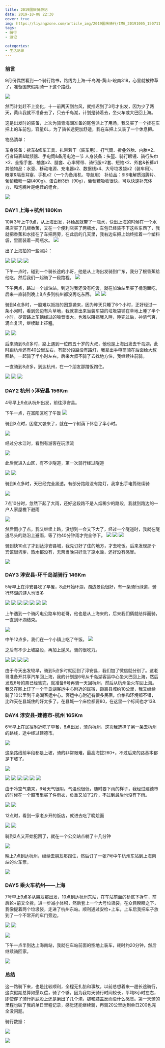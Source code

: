 ```yaml
---
title: 2019国庆骑游记
date: 2019-10-08 22:30
cover: true
img: https://liyangzone.com/article_img/2019国庆骑行/IMG_20191005_150711.jpg
tags: 
- 骑行
- 游记

categories:
- 生活记录  
---
```


### 前言

9月份偶然看到一个骑行路书，路线为上海-千岛湖-黄山-皖南318，心里就被种草了，准备国庆假期骑一下这个路线。

![](http://images.liyangzone.com/article_img/2019国庆骑行/Screenshot_2019-09-14-16-31-57-103_im.xingzhe.jpg)

然而计划赶不上变化，十一前两天刮台风，就推迟到了3号才出发，因为少了两天，黄山我就不准备去了，只去千岛湖，计划是骑着去，坐火车或大巴回上海。


这是出发时的装备，上次为骑青海湖准备的尾包派上了用场，我又买了一个挂在车把上的车前包，容量6L，为了骑长途更加舒适，我在车把上又装了一个休息把。

物品清单：

车身装备：拆车&修车工具、扎带若干（装车用）、打气筒、折叠外胎、内胎×2、行者码表&踏频器、手电筒&备用电池一节
人身装备：头盔、骑行眼镜、骑行头巾×2、全指手套、袖套x2、腿套、心率臂带、骑行服×2套、短袖×2、外套&长裤x1
其他物品：水壶、移动电源、充电器x2、数据线x4、大号垃圾袋x2（装车用）、眼罩&隔音耳塞、手机x2（一个为备用机、导航用）
补给品：SIS电解质泡腾片、葡萄糖粉一袋(400g)、蛋白粉3份（90g），葡萄糖吸收很快，可以快速补充体力，和泡腾片是绝佳的组合。



![](http://images.liyangzone.com/article_img/2019国庆骑行/IMG_20191004_085148_1.jpg)



### DAY1 上海→杭州 180Km

10月3号上午9点，从上海出发，补给品就带了一瓶水，快出上海的时候在一个水果店买了几根香蕉，又在一个便利店买了两瓶水，车包已经装不下这些东西了，我就把香蕉和水挂在了车把两旁，在此后的几天里，我右边车把上始终挂着一个塑料袋，里面装着一两瓶水。
![](http://images.liyangzone.com/article_img/2019国庆骑行/IMG_20191003_114828_1.jpg)

出了上海拍的一些照片：

![](http://images.liyangzone.com/article_img/2019国庆骑行/IMG_20191003_114846_1.jpg)
![](http://images.liyangzone.com/article_img/2019国庆骑行/IMG_20191003_120634_1.jpg)
![](http://images.liyangzone.com/article_img/2019国庆骑行/IMG_20191003_120641_1.jpg)
![](http://images.liyangzone.com/article_img/2019国庆骑行/IMG_20191003_121529_1.jpg)


下午一点时，碰到一个骑长途的小哥，他是从上海出发骑到广东，我分了根香蕉给他吃，然后我们一起骑了一段路程。
![](http://images.liyangzone.com/article_img/2019国庆骑行/IMG_20191003_130315.jpg)

下午两点，路过一个加油站，到这时我还没有吃饭，就在加油站里买了桶泡面吃，后来一直骑到晚上8点多到杭州都没再吃东西。
![](http://images.liyangzone.com/article_img/2019国庆骑行/IMG_20191003_142029.jpg)
![](http://images.liyangzone.com/article_img/2019国庆骑行/IMG_20191003_141916.jpg)

骑到4点多时，一股难以抵挡的困意袭来，因为昨天只睡了6个小时，正好经过一条小河时，看到旁边有片草地，我就拿出来当装车袋的垃圾袋铺在草地上睡了半个小时，尽管路上车辆经过的噪音很大，也难以阻挡我入睡，睡完过后，神清气爽，满血复活，继续踏上征程。

![](http://images.liyangzone.com/article_img/2019国庆骑行/IMG_20191003_161613.jpg)
![](http://images.liyangzone.com/article_img/2019国庆骑行/IMG_20191003_162308.jpg)

后来骑到6点多时，路上遇到一位四五十岁的大叔，他也是上海出发去千岛湖，此时距杭州还有40公里左右，有部分段路没有路灯，我拿出手电筒骑在后面给大叔照路，一起骑了半小时左右，后来大叔不骑了去找地方住，我继续往前骑。

一直骑到8点多，到达杭州，在一个朋友那蹭饭蹭住。

![](http://images.liyangzone.com/article_img/2019国庆骑行/IMG_20191003_192908.jpg)
![](http://images.liyangzone.com/article_img/2019国庆骑行/IMG_20191003_212325.jpg)
![](http://images.liyangzone.com/article_img/2019国庆骑行/IMG_20191004_082601.jpg)

### DAY2 杭州→淳安县 156Km

4号早上9点从杭州出发，前往淳安县。

下午一点，在富阳区吃了午饭
![](http://images.liyangzone.com/article_img/2019国庆骑行/IMG_20191004_130922.jpg)

骑到3点时，困意又袭来了，就在一个树荫下休息了半小时。

![](http://images.liyangzone.com/article_img/2019国庆骑行/IMG_20191004_145625.jpg)

经过分水江时，看到有游客在玩漂流

![](http://images.liyangzone.com/article_img/2019国庆骑行/IMG_20191004_162715_1.jpg)

此后就进入山区，有不少隧道，第一次骑行经过隧道

![](http://images.liyangzone.com/article_img/2019国庆骑行/IMG_20191004_162949_1.jpg)
![](http://images.liyangzone.com/article_img/2019国庆骑行/IMG_20191004_163013.jpg)

骑到6点多时，天已经完全黑透，有部分路段没有路灯，我拿出手电筒继续骑

![](http://images.liyangzone.com/article_img/2019国庆骑行/IMG_20191004_184918.jpg)

7点10分时，忽然下起了大雨，还好这段路不是人烟稀少的路段，我就到路边的一户人家屋檐下避雨

![](http://images.liyangzone.com/article_img/2019国庆骑行/IMG_20191004_191627.jpg)

然后雨小了点，我又继续上路，没想到一会又下大了，经过一个隧道时，我就在隧道尽头的路沿上避雨，等了约40分钟雨才完全停下。
![](http://images.liyangzone.com/article_img/2019国庆骑行/IMG_20191004_193318.jpg)
![](http://images.liyangzone.com/article_img/2019国庆骑行/IMG_20191004_193438_1.jpg)
![](http://images.liyangzone.com/article_img/2019国庆骑行/IMG_20191004_193413.jpg)

骑到快10点了才到达淳安县城，我先订好了住的地方，才去吃饭。后来发现那个宾馆很坑爹，热水都没有，无奈当晚只好洗了凉水澡，还好没有感冒。

![](http://images.liyangzone.com/article_img/2019国庆骑行/IMG_20191004_221104.jpg)


### DAY3 淳安县-环千岛湖骑行 146Km

5号早上在淳安县吃了早餐，8点开始环湖，湖边景色很好，有一条骑行绿道，骑行环湖的游人也很多

![](http://images.liyangzone.com/article_img/2019国庆骑行/IMG_20191005_074914.jpg)
![](http://images.liyangzone.com/article_img/2019国庆骑行/IMG_20191005_085022.jpg)
![](http://images.liyangzone.com/article_img/2019国庆骑行/IMG_20191005_085024.jpg)
![](http://images.liyangzone.com/article_img/2019国庆骑行/IMG_20191005_085302.jpg)
![](http://images.liyangzone.com/article_img/2019国庆骑行/IMG_20191005_085414.jpg)
![](http://images.liyangzone.com/article_img/2019国庆骑行/IMG_20191005_085421.jpg)
![](http://images.liyangzone.com/article_img/2019国庆骑行/IMG_20191005_105608.jpg)

上午遇到一个骑闪电公路车的老哥，他也是从上海来的，后来我们俩就结伴而骑，一直到环湖结束。

![](http://images.liyangzone.com/article_img/2019国庆骑行/mmexport1570459428543.jpg)


中午12点多，我们在一个小镇上吃了午饭。
![](http://images.liyangzone.com/article_img/2019国庆骑行/IMG_20191005_122154.jpg)



之后有不少上坡路段，再加上逆风，骑的很吃力。

![](http://images.liyangzone.com/article_img/2019国庆骑行/IMG_20191005_150711.jpg)
![](http://images.liyangzone.com/article_img/2019国庆骑行/IMG_20191005_161543.jpg)
![](http://images.liyangzone.com/article_img/2019国庆骑行/IMG_20191005_161546_1.jpg)
![](http://images.liyangzone.com/article_img/2019国庆骑行/IMG_20191005_161548_1.jpg)

由于今天出发较早，骑到5点多时就回到了淳安县，我们加了微信就分别了。这老哥准备开共享汽车回上海，我的计划是6号从千岛湖客运中心坐大巴回上海，然后发现6号的票已经售完，就准备6号再骑一天回杭州，然后从杭州坐火车回上海。我又在网上订了一个千岛湖客运中心附近的民宿，距离县城约10公里，我又继续骑了10公里到千岛湖客运中心。客运中心附近有很多民宿，价格和环境都不错，比昨天在县城住的好太多了。在县城一个床位都要80，在这里一个标间也才138.

### DAY4 淳安县-建德市-杭州 165Km

6号早上在民宿附近吃了早餐，8点出发，骑向杭州，这次我选择了另一条去杭州的路线，途中经过建德市。

![](http://images.liyangzone.com/article_img/2019国庆骑行/IMG_20191006_073931.jpg)

这条路线前半段都是上坡，骑的非常艰难，最高海拔260+，不过后来的路基本都是下坡了。

![](http://images.liyangzone.com/article_img/2019国庆骑行/Screenshot_2019-10-09-17-38-30-519_im.xingzhe.png)


![](http://images.liyangzone.com/article_img/2019国庆骑行/IMG_20191006_081457.jpg)
![](http://images.liyangzone.com/article_img/2019国庆骑行/IMG_20191006_081502.jpg)
![](http://images.liyangzone.com/article_img/2019国庆骑行/IMG_20191006_081510.jpg)
![](http://images.liyangzone.com/article_img/2019国庆骑行/IMG_20191006_092600.jpg)
![](http://images.liyangzone.com/article_img/2019国庆骑行/IMG_20191006_092604.jpg)
![](http://images.liyangzone.com/article_img/2019国庆骑行/IMG_20191006_092952.jpg)



由于冷空气袭来，6号天气很阴，气温也很低，随时要下雨的样子，我经过建德市的时候在一个超市里买了件雨衣，负重又加了2斤，不过到最后也没有下雨。

![](http://images.liyangzone.com/article_img/2019国庆骑行/IMG_20191006_102107.jpg)
![](http://images.liyangzone.com/article_img/2019国庆骑行/IMG_20191006_102103.jpg)

12点时，看到一家老乡开的饭店，就进去吃了晚烩面

![](http://images.liyangzone.com/article_img/2019国庆骑行/IMG_20191006_115905.jpg)
![](http://images.liyangzone.com/article_img/2019国庆骑行/IMG_20191006_121128.jpg)

骑到2点又开始犯困了，就在一个公交站点躺了十几分钟

![](http://images.liyangzone.com/article_img/2019国庆骑行/IMG_20191006_140059.jpg)

晚上7点到达杭州，继续去朋友那蹭住，然后订了一张7号中午杭州东站到上海南站的火车票。

![](http://images.liyangzone.com/article_img/2019国庆骑行/IMG_20191006_181457.jpg)


### DAY5 乘火车杭州——上海

7号早上9点多从朋友那出发，10点到达杭州东站，在车站前面的桥底下拆车，前后轮+前叉全拆，进一步减小体积，然后套上一个大号垃圾袋。在众目睽睽之下，我像提着两个垃圾袋，走进了杭州东站。顺利通过安检+上车，上车后我把车子放到了一个不常开的车门旁边。

![](http://images.liyangzone.com/article_img/2019国庆骑行/IMG_20191007_103219_1.jpg)
![](http://images.liyangzone.com/article_img/2019国庆骑行/IMG_20191007_103605.jpg)

![](http://images.liyangzone.com/article_img/2019国庆骑行/IMG_20191007_114014.jpg)

下午一点半到达上海南站，我就在车站前面的空地上装车，耗时约20分钟，然后继续骑回家。

![](http://images.liyangzone.com/article_img/2019国庆骑行/IMG_20191007_140337.jpg)

### 总结

这一路骑下来，也是比较顺利，全程无扎胎和事故。以前总想着来一趟长途骑行，这次假期总算如愿以偿，骑了个够。因为我每天骑行时间较长，平均8小时左右，即使穿了骑行裤屁股上还是磨出了几个泡，腿和膝盖反而没什么感觉。第一天骑的里程也破了我的单日里程记录，感觉还能继续骑，再骑20公里达到单日200也完全没问题。

骑行数据：

![](http://images.liyangzone.com/article_img/2019国庆骑行/20191009_215500.jpg)

![](http://images.liyangzone.com/article_img/2019国庆骑行/20191009_215433.jpg)









